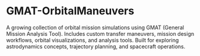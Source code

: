 # GMAT-OrbitalManeuvers
A growing collection of orbital mission simulations using GMAT (General Mission Analysis Tool). Includes custom transfer maneuvers, mission design workflows, orbital visualizations, and analysis tools. Built for exploring astrodynamics concepts, trajectory planning, and spacecraft operations.
